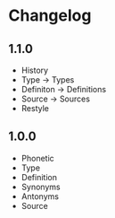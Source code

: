 # Changelog

## 1.1.0
- History
- Type -> Types
- Definiton -> Definitions
- Source -> Sources
- Restyle

## 1.0.0
- Phonetic
- Type
- Definition
- Synonyms
- Antonyms
- Source
